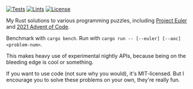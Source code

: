 [![Tests](https://github.com/nihilistkitten/puzzles/workflows/tests/badge.svg)](https://github.com/nihilistkitten/puzzles/actions?workflow=tests)
[![Lints](https://github.com/nihilistkitten/puzzles/workflows/lints/badge.svg)](https://github.com/nihilistkitten/puzzles/actions?workflow=lints)
[![License](https://img.shields.io/github/license/nihilistkitten/puzzles)](https://choosealicense.com/licenses/mit/)

My Rust solutions to various programming puzzles, including [Project Euler](https://projecteuler.net/) and [2021 Advent of Code](https://adventofcode.com/).

Benchmark with `cargo bench`. Run with `cargo run -- [--euler] [--aoc] <problem-num>`.

This makes heavy use of experimental nightly APIs, because being on the bleeding edge is cool or something.

If you want to use code (not sure why you would), it's MIT-licensed. But I encourage you to solve these problems on your own, they're really fun.
